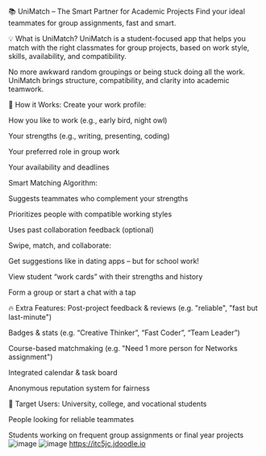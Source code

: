 📚 UniMatch – The Smart Partner for Academic Projects
Find your ideal teammates for group assignments, fast and smart.

💡 What is UniMatch?
UniMatch is a student-focused app that helps you match with the right classmates for group projects, based on work style, skills, availability, and compatibility.

No more awkward random groupings or being stuck doing all the work. UniMatch brings structure, compatibility, and clarity into academic teamwork.

🧠 How it Works:
Create your work profile:

How you like to work (e.g., early bird, night owl)

Your strengths (e.g., writing, presenting, coding)

Your preferred role in group work

Your availability and deadlines

Smart Matching Algorithm:

Suggests teammates who complement your strengths

Prioritizes people with compatible working styles

Uses past collaboration feedback (optional)

Swipe, match, and collaborate:

Get suggestions like in dating apps – but for school work!

View student “work cards” with their strengths and history

Form a group or start a chat with a tap

🔥 Extra Features:
Post-project feedback & reviews (e.g. "reliable", "fast but last-minute")

Badges & stats (e.g. “Creative Thinker”, “Fast Coder”, “Team Leader”)

Course-based matchmaking (e.g. "Need 1 more person for Networks assignment")

Integrated calendar & task board

Anonymous reputation system for fairness

🎯 Target Users:
University, college, and vocational students

People looking for reliable teammates

Students working on frequent group assignments or final year projects
![image](https://github.com/user-attachments/assets/bfc014d6-7b30-449d-b5ec-8012bfe4f2c9)
![image](https://github.com/user-attachments/assets/f0e49ceb-a1e9-47ac-adbc-f7aad96211be)
https://itc5jc.jdoodle.io
